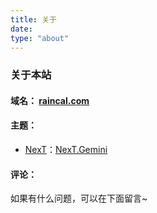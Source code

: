 ```yaml
---
title: 关于
date: 
type: "about"
---
```


### 关于本站

#### 域名： [raincal.com](https://babysbreaths.top) 

#### 主题：

- [NexT](https://raincal.com)：[NexT.Gemini](https://github.com/theme-next/hexo-theme-next)

#### 评论：

如果有什么问题，可以在下面留言~